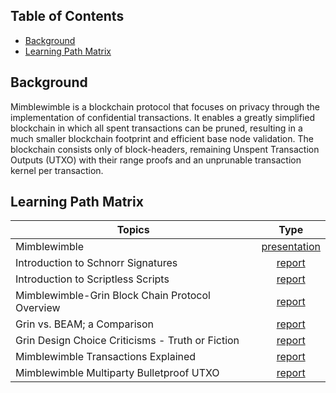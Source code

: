 ## Table of Contents

- [Background](#background)
- [Learning Path Matrix](#learning-path-matrix)

## Background

Mimblewimble is a blockchain protocol that focuses on privacy through the implementation of confidential transactions.
It enables a greatly simplified blockchain in which all spent transactions can be pruned, resulting in a much smaller
blockchain footprint and efficient base node validation. The blockchain consists only of block-headers, remaining Unspent
Transaction Outputs (UTXO) with their range proofs and an unprunable transaction kernel per transaction.

## Learning Path Matrix

| Topics                                           |                             Type                             |
| ------------------------------------------------ | :----------------------------------------------------------: |
| Mimblewimble                                     | <span class="wrap_beg">[presentation](/protocols/mimblewimble)</span> |
| Introduction to Schnorr Signatures               | <span class="wrap_int">[report](/cryptography/introduction-schnorr-signatures)</span> |
| Introduction to Scriptless Scripts               | <span class="wrap_int">[report](/cryptography/introduction-to-scriptless-scripts)</span> |
| Mimblewimble-Grin Block Chain Protocol Overview  | <span class="wrap_int">[report](/protocols/grin-protocol-overview)</span> |
| Grin vs. BEAM; a Comparison                      | <span class="wrap_int">[report](/protocols/grin-vs-beam-comparison)</span> |
| Grin Design Choice Criticisms - Truth or Fiction | <span class="wrap_int">[report](/protocols/grin-design-choice-algorithms)</span> |
| Mimblewimble Transactions Explained              | <span class="wrap_int">[report](/protocols/mimblewimble-transactions-explained)</span> |
| Mimblewimble Multiparty Bulletproof UTXO         | <span class="wrap_adv">[report](/protocols/mimblewimble-mb-bp-utxo)</span> |
